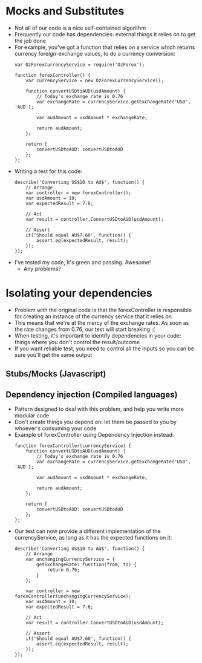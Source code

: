 # Mocks and Substitutes
- Not all of our code is a nice self-contained algorithm
- Frequently our code has dependencies: external things it relies on to get the job done
- For example, you've got a function that relies on a service which returns currency foreign-exchange values, to do a currency conversion:
    ```
    var OzForexCurrencyService = require('OzForex');

    function forexController() {
        var currencyService = new OzForexCurrencyService();
        
        function convertUSDtoAUD(usdAmount) {
            // Today's exchange rate is 0.76
            var exchangeRate = currencyService.getExchangeRate('USD', 'AUD');

            var audAmount = usdAmount * exchangeRate;
            
            return audAmount;
        };

        return {
            convertUSDtoAUD: convertUSDtoAUD
        };
    };
    ```
- Writing a test for this code:
    ```
    describe('Converting US$10 to AU$', function() {
        // Arrange
        var controller = new forexController();
        var usdAmount = 10;
        var expectedResult = 7.6;

        // Act
        var result = controller.ConvertUSDtoAUD(usdAmount);

        // Assert
        it('Should equal AU$7.60', function() {
            assert.eq(expectedResult, result);
        });
    });
    ```
- I've tested my code, it's green and passing. Awesome! 
  - Any problems?

# Isolating your dependencies
- Problem with the original code is that the forexController is responsible for creating an instance of the currency service that it relies on
- This means that we're at the mercy of the exchange rates. As soon as the rate changes from 0.76, our test will start breaking :(
- When testing, it's important to identify dependencies in your code: things where you don't control the result/outcome
- If you want reliable test, you need to control all the inputs so you can be sure you'll get the same output

## Stubs/Mocks (Javascript)


## Dependency injection (Compiled languages)
- Pattern designed to deal with this problem, and help you write more modular code
- Don't create things you depend on: let them be passed to you by whoever's consuming your code
- Example of forexController using Dependency Injection instead:
    ```
    function forexController(currencyService) {
        function convertUSDtoAUD(usdAmount) {
            // Today's exchange rate is 0.76
            var exchangeRate = currencyService.getExchangeRate('USD', 'AUD');

            var audAmount = usdAmount * exchangeRate;
            
            return audAmount;
        };

        return {
            convertUSDtoAUD: convertUSDtoAUD
        };
    };
    ```
- Our test can now provide a different implementation of the currencyService, as long as it has the expected functions on it:
    ```
    describe('Converting US$10 to AU$', function() {
        // Arrange
        var unchangingCurrencyService = {
            getExchangeRate: function(from, to) { 
                return 0.76; 
            }
        };

        var controller = new forexController(unchangingCurrencyService);
        var usdAmount = 10;
        var expectedResult = 7.6;

        // Act
        var result = controller.ConvertUSDtoAUD(usdAmount);

        // Assert
        it('Should equal AU$7.60', function() {
            assert.eq(expectedResult, result);
        });
    });
    ```